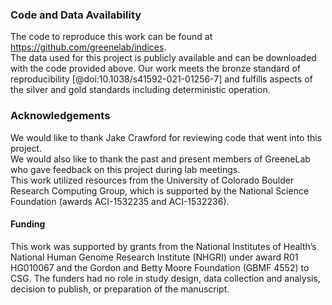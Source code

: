 ### Code and Data Availability                                                                                                                                                                              
The code to reproduce this work can be found at https://github.com/greenelab/indices.                                                                                        
The data used for this project is publicly available and can be downloaded with the code provided above. 
Our work meets the bronze standard of reproducibility [@doi:10.1038/s41592-021-01256-7] and fulfills aspects of the silver and gold standards including deterministic operation.
                                                                                                                                                                                                            
### Acknowledgements                                                                                                                                                                                        
We would like to thank Jake Crawford for reviewing code that went into this project.                                                                                                      
We would also like to thank the past and present members of GreeneLab who gave feedback on this project during lab meetings.                                                                                
This work utilized resources from the University of Colorado Boulder Research Computing Group, which is supported by the National Science Foundation (awards ACI-1532235 and ACI-1532236).
                                                                                                                                                                                                            
#### Funding                                                                                                                                                                                                
This work was supported by grants from the National Institutes of Health’s National Human Genome Research Institute (NHGRI) under award R01 HG010067 and the Gordon and Betty Moore Foundation (GBMF 4552) to CSG.
The funders had no role in study design, data collection and analysis, decision to publish, or preparation of the manuscript. 
